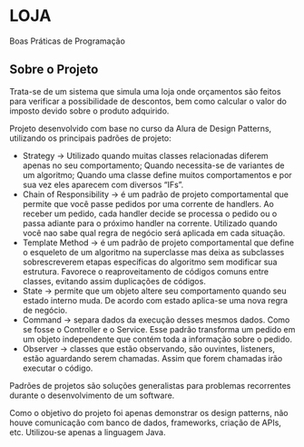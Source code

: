# LOJA 
Boas Práticas de Programação

## Sobre o Projeto
Trata-se de um sistema que simula uma loja onde orçamentos são feitos para verificar a possibilidade de descontos, bem como calcular o valor do imposto devido sobre o produto adquirido. 

Projeto desenvolvido com base no curso da Alura de Design Patterns, utilizando os principais padrões de projeto:

* Strategy -> Utilizado quando muitas classes relacionadas diferem apenas no seu comportamento; Quando necessita-se de variantes de um algoritmo; Quando uma classe define muitos comportamentos e por sua vez eles aparecem com diversos “IFs”.
* Chain of Responsibility -> é um padrão de projeto comportamental que permite que você passe pedidos por uma corrente de handlers. Ao receber um pedido, cada handler decide se processa o pedido ou o passa adiante para o próximo handler na corrente. Utilizado quando você nao sabe qual regra de negócio será aplicada em cada situação.
* Template Method -> é um padrão de projeto comportamental que define o esqueleto de um algoritmo na superclasse mas deixa as subclasses sobrescreverem etapas específicas do algoritmo sem modificar sua estrutura. Favorece o reaproveitamento de códigos comuns entre classes, evitando assim duplicações de códigos.
* State ->  permite que um objeto altere seu comportamento quando seu estado interno muda. De acordo com estado aplica-se uma nova regra de negócio.
* Command -> separa dados da execução desses mesmos dados. Como se fosse o Controller e o Service. Esse padrão transforma um pedido em um objeto independente que contém toda a informação sobre o pedido.
* Observer -> classes que estão observando, são ouvintes, listeners, estão aguardando serem chamadas. Assim que forem chamadas irão executar o código.

Padrões de projetos são soluções generalistas para problemas recorrentes durante o desenvolvimento de um software.

Como o objetivo do projeto foi apenas demonstrar os design patterns, não houve comunicação com banco de dados, frameworks, criação de APIs, etc. 
Utilizou-se apenas a linguagem Java. 

